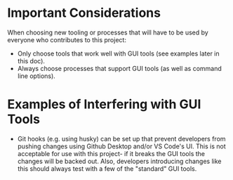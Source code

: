 Important Considerations
========================

When choosing new tooling or processes that will have to be used by everyone who contributes to this project:
* Only choose tools that work well with GUI tools (see examples later in this doc).
* Always choose processes that support GUI tools (as well as command line options).

Examples of Interfering with GUI Tools 
======================================

* Git hooks (e.g. using husky) can be set up that prevent developers from pushing changes using
  Github Desktop and/or VS Code's UI.  This is not acceptable for use with this project- if it
  breaks the GUI tools the changes will be backed out.  Also, developers introducing changes
  like this should always test with a few of the "standard" GUI tools.
